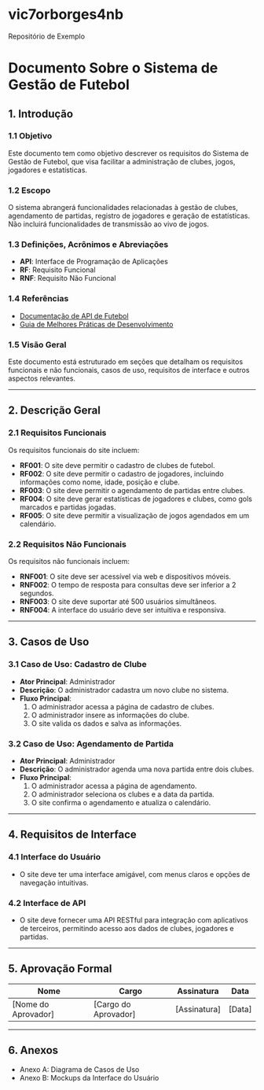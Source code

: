 # vic7orborges4nb
Repositório de Exemplo

# Documento Sobre o Sistema de Gestão de Futebol

## 1. Introdução

### 1.1 Objetivo
Este documento tem como objetivo descrever os requisitos do Sistema de Gestão de Futebol, que visa facilitar a administração de clubes, jogos, jogadores e estatísticas.

### 1.2 Escopo
O sistema abrangerá funcionalidades relacionadas à gestão de clubes, agendamento de partidas, registro de jogadores e geração de estatísticas. Não incluirá funcionalidades de transmissão ao vivo de jogos.

### 1.3 Definições, Acrônimos e Abreviações
- **API**: Interface de Programação de Aplicações
- **RF**: Requisito Funcional
- **RNF**: Requisito Não Funcional

### 1.4 Referências
- [Documentação de API de Futebol](https://exemplo.com/api)
- [Guia de Melhores Práticas de Desenvolvimento](https://exemplo.com/guia)

### 1.5 Visão Geral
Este documento está estruturado em seções que detalham os requisitos funcionais e não funcionais, casos de uso, requisitos de interface e outros aspectos relevantes.

---

## 2. Descrição Geral

### 2.1 Requisitos Funcionais
Os requisitos funcionais do site incluem:

- **RF001**: O site deve permitir o cadastro de clubes de futebol.
- **RF002**: O site deve permitir o cadastro de jogadores, incluindo informações como nome, idade, posição e clube.
- **RF003**: O site deve permitir o agendamento de partidas entre clubes.
- **RF004**: O site deve gerar estatísticas de jogadores e clubes, como gols marcados e partidas jogadas.
- **RF005**: O site deve permitir a visualização de jogos agendados em um calendário.

### 2.2 Requisitos Não Funcionais
Os requisitos não funcionais incluem:

- **RNF001**: O site deve ser acessível via web e dispositivos móveis.
- **RNF002**: O tempo de resposta para consultas deve ser inferior a 2 segundos.
- **RNF003**: O site deve suportar até 500 usuários simultâneos.
- **RNF004**: A interface do usuário deve ser intuitiva e responsiva.

---

## 3. Casos de Uso

### 3.1 Caso de Uso: Cadastro de Clube
- **Ator Principal**: Administrador
- **Descrição**: O administrador cadastra um novo clube no sistema.
- **Fluxo Principal**:
  1. O administrador acessa a página de cadastro de clubes.
  2. O administrador insere as informações do clube.
  3. O site valida os dados e salva as informações.

### 3.2 Caso de Uso: Agendamento de Partida
- **Ator Principal**: Administrador
- **Descrição**: O administrador agenda uma nova partida entre dois clubes.
- **Fluxo Principal**:
  1. O administrador acessa a página de agendamento.
  2. O administrador seleciona os clubes e a data da partida.
  3. O site confirma o agendamento e atualiza o calendário.

---

## 4. Requisitos de Interface

### 4.1 Interface do Usuário
- O site deve ter uma interface amigável, com menus claros e opções de navegação intuitivas.

### 4.2 Interface de API
- O site deve fornecer uma API RESTful para integração com aplicativos de terceiros, permitindo acesso aos dados de clubes, jogadores e partidas.

---

## 5. Aprovação Formal
| Nome            | Cargo                | Assinatura       | Data          |
|-----------------|---------------------|------------------|---------------|
| [Nome do Aprovador] | [Cargo do Aprovador] | [Assinatura]    | [Data]        |

---

## 6. Anexos
- Anexo A: Diagrama de Casos de Uso
- Anexo B: Mockups da Interface do Usuário

